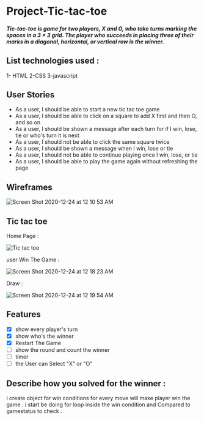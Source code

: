 # Project-Tic-tac-toe




##### Tic-tac-toe is game for two players, X and O, who take turns marking the spaces in a 3 × 3 grid. The player who succeeds in placing three of their marks in a diagonal, horizontal, or vertical row is the winner.  

## List technologies used :
1- HTML 
2-CSS
3-javascript

## User Stories

- As a user, I should be able to start a new tic tac toe game
- As a user, I should be able to click on a square to add X first and then O, and so on
- As a user, I should be shown a message after each turn for if I win, lose, tie or who's turn it is next
- As a user, I should not be able to click the same square twice
- As a user, I should be shown a message when I win, lose or tie
- As a user, I should not be able to continue playing once I win, lose, or tie
- As a user, I should be able to play the game again without refreshing the page


## Wireframes 

![Screen Shot 2020-12-24 at 12 10 53 AM](https://media.git.generalassemb.ly/user/33234/files/b9c6b200-457c-11eb-9e8b-0fb9a5e2a4e1)


## Tic tac toe

Home Page : 


![Tic tac toe](https://media.git.generalassemb.ly/user/33234/files/48c9cf00-4569-11eb-864a-68593c4c965d)

user Win The Game : 


![Screen Shot 2020-12-24 at 12 18 23 AM](https://media.git.generalassemb.ly/user/33234/files/ad8f2480-457d-11eb-8580-7bffa3f9046c)

Draw : 


![Screen Shot 2020-12-24 at 12 19 54 AM](https://media.git.generalassemb.ly/user/33234/files/c7306c00-457d-11eb-8b3d-b791942324c9)



## Features 

- [x] show every player's turn
- [x] show who's the winner 
- [x] Restart The Game
- [ ] show the round and count the winner
- [ ] timer 
- [ ] the User can Select "X" or "O"

## Describe how you solved for the winner :

i create object for win conditions for every move will make player win the game .
i start be doing for loop inside the win condition and Compared to gamestatus to check .
